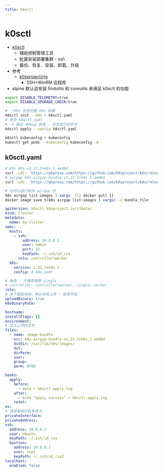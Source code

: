 ```yaml
---
title: k0sctl
---
```


# k0sctl

- [k0sctl]
  - 辅助控制管理工具
  - 批量安装部署集群 - ssh
  - 备份、恢复、安装、卸载、升级
- 参考
  - [k0sproject/rig](https://github.com/k0sproject/rig)
    - SSH+WinRM 远程库
- alpine 默认会安装 findutils 和 coreutils 来满足 k0sctl 的功能

[k0sctl]: https://github.com/k0sproject/k0sctl

```bash
export DISABLE_TELEMETRY=true
export DISABLE_UPGRADE_CHECK=true

# --k0s 包含完整 k0s 配置
k0sctl init --k0s > k0sctl.yaml
# 修改 k0sctl.yaml
# -d 输出 debug 信息 - 包含执行的命令
k0sctl apply --config k0sctl.yaml

k0sctl kubeconfig > kubeconfig
kubectl get pods --kubeconfig kubeconfig -A
```

## k0sctl.yaml

```bash
# k0s k0s-v1.23.3+k0s.1-amd64
curl -LOC- 'https://ghproxy.com/https://github.com/k0sproject/k0s/releases/download/v1.23.3%2Bk0s.1/k0s-v1.23.3+k0s.1-amd64'
# airgap k0s-airgap-bundle-v1.23.3+k0s.1-amd64
curl -LOC- 'https://ghproxy.com/https://github.com/k0sproject/k0s/releases/download/v1.23.3%2Bk0s.1/k0s-airgap-bundle-v1.23.3+k0s.1-amd64'

# 也可以自己制作 airgap 包
k0s airgap list-images | xargs -I{} docker pull {}
docker image save $(k0s airgap list-images | xargs) -o bundle_file
```

```yaml title="k0sctl.yaml"
apiVersion: k0sctl.k0sproject.io/v1beta1
kind: Cluster
metadata:
  name: my-cluster
spec:
  hosts:
    - ssh:
        address: 10.0.0.1
        user: admin
        port: 22
        keyPath: ~/.ssh/id_rsa
      role: controller+worker
  k0s:
    version: 1.23.3+k0s.1
    config: # k0s.yaml
```

```yaml title="spec.hosts"
# 角色 - 不推荐使用 single
# controller, controller+worker, single, worker
role:
# 先下载到本地，再从本地上传 - 推荐开启
uploadBinary: true
k0sBinaryPath:

hostname:
installFlags: []
environment:
# 定义上传的文件
files:
  - name: image-bundle
    src: k0s-airgap-bundle-v1.23.3+k0s.1-amd64
    dstDir: /var/lib/k0s/images/
    dst:
    dirPerm:
    user:
    group:
    perm: 0700

hooks:
  apply:
    before:
      - date > k0sctl-apply.log
    after:
      - echo "apply success" > k0sctl-apply.log
    reset:
os:
# 选择使用的私有网卡
privateInterface:
privateAddress:
ssh:
  address: 10.0.0.2
  user: ubuntu
  keyPath: ~/.ssh/id_rsa
  bastion:
    address: 10.0.0.1
    user: root
    keyPath: ~/.ssh/id_rsa2
localhost:
  enabled: false
```
